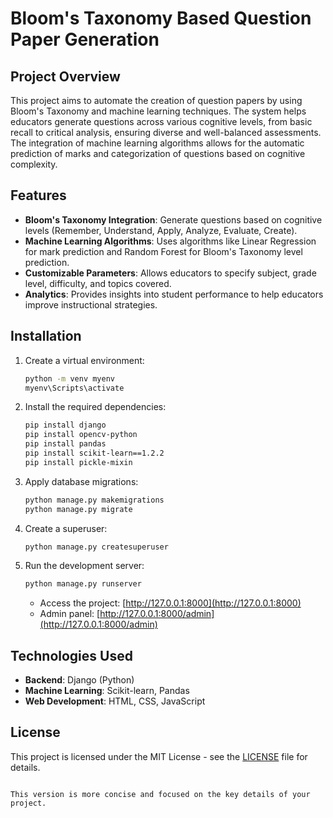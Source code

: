 # Bloom's Taxonomy Based Question Paper Generation

## Project Overview

This project aims to automate the creation of question papers by using Bloom's Taxonomy and machine learning techniques. The system helps educators generate questions across various cognitive levels, from basic recall to critical analysis, ensuring diverse and well-balanced assessments. The integration of machine learning algorithms allows for the automatic prediction of marks and categorization of questions based on cognitive complexity.

## Features

- **Bloom's Taxonomy Integration**: Generate questions based on cognitive levels (Remember, Understand, Apply, Analyze, Evaluate, Create).
- **Machine Learning Algorithms**: Uses algorithms like Linear Regression for mark prediction and Random Forest for Bloom's Taxonomy level prediction.
- **Customizable Parameters**: Allows educators to specify subject, grade level, difficulty, and topics covered.
- **Analytics**: Provides insights into student performance to help educators improve instructional strategies.

## Installation

1. Create a virtual environment:
   ```bash
   python -m venv myenv
   myenv\Scripts\activate
   ```

2. Install the required dependencies:
   ```bash
   pip install django
   pip install opencv-python
   pip install pandas
   pip install scikit-learn==1.2.2
   pip install pickle-mixin
   ```

3. Apply database migrations:
   ```bash
   python manage.py makemigrations
   python manage.py migrate
   ```

4. Create a superuser:
   ```bash
   python manage.py createsuperuser
   ```

5. Run the development server:
   ```bash
   python manage.py runserver
   ```

   - Access the project: [http://127.0.0.1:8000](http://127.0.0.1:8000)
   - Admin panel: [http://127.0.0.1:8000/admin](http://127.0.0.1:8000/admin)

## Technologies Used

- **Backend**: Django (Python)
- **Machine Learning**: Scikit-learn, Pandas
- **Web Development**: HTML, CSS, JavaScript

## License

This project is licensed under the MIT License - see the [LICENSE](LICENSE) file for details.
```

This version is more concise and focused on the key details of your project.
